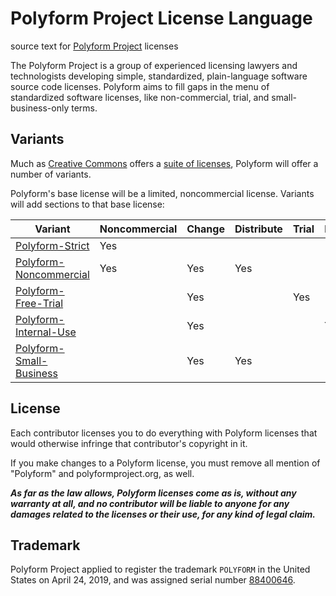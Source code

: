 # Polyform Project License Language

source text for [Polyform Project](https://polyformproject.org) licenses

The Polyform Project is a group of experienced licensing lawyers and technologists developing simple, standardized, plain-language software source code licenses.  Polyform aims to fill gaps in the menu of standardized software licenses, like non-commercial, trial, and small-business-only terms.

## Variants

Much as [Creative Commons](https://creativecommons.org) offers a [suite of licenses](https://creativecommons.org/licenses/#licenses), Polyform will offer a number of variants.

Polyform's base license will be a limited, noncommercial license.  Variants will add sections to that base license:

| Variant                   | Noncommercial | Change | Distribute | Trial | Internal | SMB |
| ------------------------- | ------------- | ------ | ---------- | ----- | -------- | --- |
| [Polyform-Strict]         | Yes           |        |            |       |          |     |
| [Polyform-Noncommercial]  | Yes           | Yes    | Yes        |       |          |     |
| [Polyform-Free-Trial]     |               | Yes    |            | Yes   |          |     |
| [Polyform-Internal-Use]   |               | Yes    |            |       | Yes      |     |
| [Polyform-Small-Business] |               | Yes    | Yes        |       |          | Yes |

[Polyform-Strict]: ./Polyform-Strict.md
[Polyform-Noncommercial]: ./Polyform-Noncommercial.md
[Polyform-Free-Trial]: ./Polyform-Free-Trial.md
[Polyform-Internal-Use]: ./Polyform-Internal-Use.md
[Polyform-Small-Business]: ./Polyform-Small-Business.md

## License

Each contributor licenses you to do everything with Polyform licenses that would otherwise infringe that contributor's copyright in it.

If you make changes to a Polyform license, you must remove all mention of "Polyform" and polyformproject.org, as well.

***As far as the law allows, Polyform licenses come as is, without any warranty at all, and no contributor will be liable to anyone for any damages related to the licenses or their use, for any kind of legal claim.***

## Trademark

Polyform Project applied to register the trademark `POLYFORM` in the United States on April 24, 2019, and was assigned serial number [88400646](https://tsdr.uspto.gov/#caseNumber=88400646&caseType=SERIAL_NO&searchType=statusSearch).
